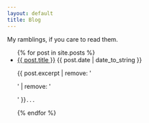 ```yaml
---
layout: default
title: Blog
---
```


My ramblings, if you care to read them.

<ul class="posts">
  {% for post in site.posts %}
    <li>
      <a href="{{ post.url }}">{{ post.title }}</a>
      <span>{{ post.date | date_to_string }}</span>
      <p>{{ post.excerpt | remove: '<p>' | remove: '</p>' }}<code>...</code></p>
        </li>
  {% endfor %}
</ul>
